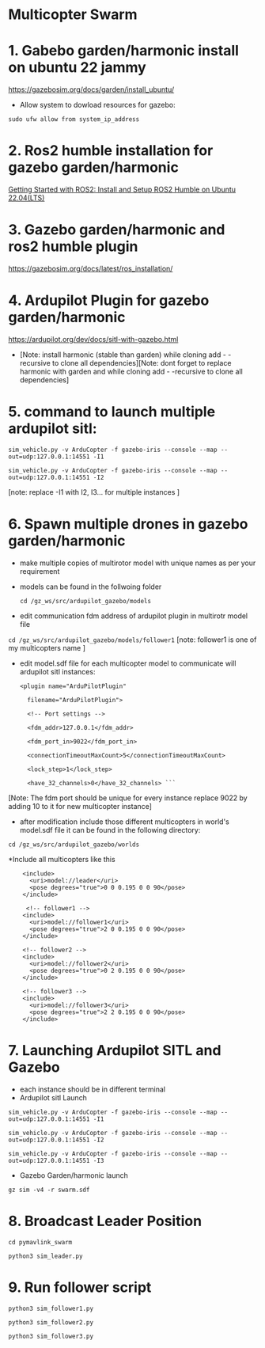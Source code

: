 # Multicopter Swarm

# 1. Gabebo garden/harmonic install on ubuntu 22 jammy
https://gazebosim.org/docs/garden/install_ubuntu/

* Allow system to dowload resources for gazebo:

``` sudo ufw allow from system_ip_address ```

# 2. Ros2 humble installation for gazebo garden/harmonic
[Getting Started with ROS2: Install and Setup ROS2 Humble on Ubuntu 22.04(LTS)](https://medium.com/spinor/getting-started-with-ros2-install-and-setup-ros2-humble-on-ubuntu-22-04-lts-ad718d4a3ac2)

# 3. Gazebo garden/harmonic and ros2 humble plugin
https://gazebosim.org/docs/latest/ros_installation/

# 4. Ardupilot Plugin for gazebo garden/harmonic 
https://ardupilot.org/dev/docs/sitl-with-gazebo.html

* [Note: install harmonic (stable than garden) while cloning add  - -recursive to clone all dependencies][Note: dont forget to replace harmonic with garden and while cloning add  - -recursive to clone all dependencies]

# 5. command to launch multiple ardupilot sitl:

``` sim_vehicle.py -v ArduCopter -f gazebo-iris --console --map --out=udp:127.0.0.1:14551 -I1 ```

``` sim_vehicle.py -v ArduCopter -f gazebo-iris --console --map --out=udp:127.0.0.1:14551 -I2 ```

[note: replace -I1 with I2, I3… for multiple instances ]

# 6. Spawn multiple drones in gazebo garden/harmonic
* make multiple copies of multirotor model with unique names as per your requirement
* models can be found in the follwoing folder

  ```cd /gz_ws/src/ardupilot_gazebo/models```
* edit communication fdm address of ardupilot plugin in multirotr model file

``` cd /gz_ws/src/ardupilot_gazebo/models/follower1 ```
[note: follower1 is one of my multicopters name ]

* edit model.sdf file for each multicopter model to communicate will ardupilot sitl instances:
  
  ``` <plugin name="ArduPilotPlugin" ```
  
        filename="ArduPilotPlugin">
  
        <!-- Port settings -->
  
        <fdm_addr>127.0.0.1</fdm_addr>
  
        <fdm_port_in>9022</fdm_port_in>
  
        <connectionTimeoutMaxCount>5</connectionTimeoutMaxCount>
  
        <lock_step>1</lock_step>
  
        <have_32_channels>0</have_32_channels> ```

[Note: The fdm port should be unique for every instance replace 9022 by adding 10 to it for new multicopter instance]
* after modification include those different multicopters in world's model.sdf file it can be found in the following directory:

``` cd /gz_ws/src/ardupilot_gazebo/worlds ```

*Include all multicopters like this

```     <!-- LEADER -->
    <include>
      <uri>model://leader</uri>
      <pose degrees="true">0 0 0.195 0 0 90</pose>
    </include>
    
     <!-- follower1 -->
    <include>
      <uri>model://follower1</uri>
      <pose degrees="true">2 0 0.195 0 0 90</pose>
    </include>
    
    <!-- follower2 -->
    <include>
      <uri>model://follower2</uri>
      <pose degrees="true">0 2 0.195 0 0 90</pose>
    </include>
    
    <!-- follower3 -->
    <include>
      <uri>model://follower3</uri>
      <pose degrees="true">2 2 0.195 0 0 90</pose>
    </include>
```

# 7. Launching Ardupilot SITL and Gazebo
* each instance should be in different terminal
* Ardupilot sitl Launch
  
``` sim_vehicle.py -v ArduCopter -f gazebo-iris --console --map --out=udp:127.0.0.1:14551 -I1 ```

``` sim_vehicle.py -v ArduCopter -f gazebo-iris --console --map --out=udp:127.0.0.1:14551 -I2 ```

``` sim_vehicle.py -v ArduCopter -f gazebo-iris --console --map --out=udp:127.0.0.1:14551 -I3 ```
* Gazebo Garden/harmonic launch
  
``` gz sim -v4 -r swarm.sdf ```

# 8. Broadcast Leader Position

``` cd pymavlink_swarm ```

``` python3 sim_leader.py ```

# 9. Run follower script 

``` python3 sim_follower1.py ```

``` python3 sim_follower2.py ```

``` python3 sim_follower3.py ```


  


